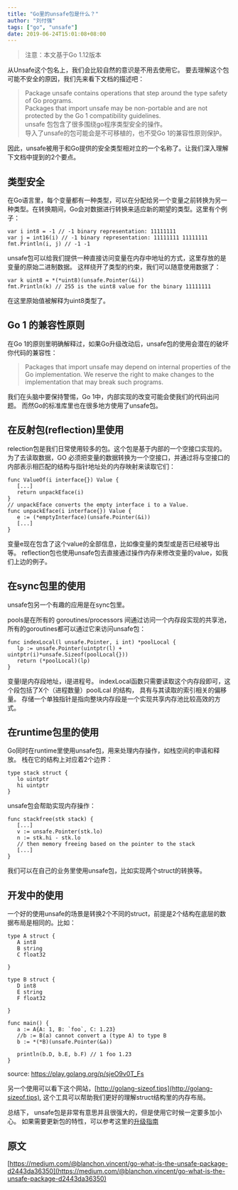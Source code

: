 ```yaml
---
title: "Go里的unsafe包是什么？"
author: "刘付强"
tags: ["go", "unsafe"]
date: 2019-06-24T15:01:08+08:00
---
```


> 注意：本文基于Go 1.12版本


从Unsafe这个包名上，我们会比较自然的意识是不用去使用它。 要去理解这个包可能不安全的原因，我们先来看下文档的描述吧：


>Package unsafe contains operations that step around the type safety of Go programs.\
Packages that import unsafe may be non-portable and are not protected by the Go 1 compatibility guidelines.\
unsafe 包包含了很多围绕go程序类型安全的操作。\
导入了unsafe的包可能会是不可移植的，也不受Go 1的兼容性原则保护。

因此，unsafe被用于和Go提供的安全类型相对立的一个名称了。让我们深入理解下文档中提到的2个要点。

## 类型安全

在Go语言里，每个变量都有一种类型，可以在分配给另一个变量之前转换为另一种类型。在转换期间，Go会对数据进行转换来适应新的期望的类型。这里有个例子：

```golang
var i int8 = -1 // -1 binary representation: 11111111
var j = int16(i) // -1 binary representation: 11111111 11111111
fmt.Println(i, j) // -1 -1

```

unsafe包可以给我们提供一种直接访问变量在内存中地址的方式，这里存放的是变量的原始二进制数据。 这样绕开了类型的约束，我们可以随意使用数据了：

```golang
var k uint8 = *(*uint8)(unsafe.Pointer(&i))
fmt.Println(k) // 255 is the uint8 value for the binary 11111111
```

在这里原始值被解释为uint8类型了。 



## Go 1 的兼容性原则

在Go 1的原则里明确解释过，如果Go升级改动后，unsafe包的使用会潜在的破坏你代码的兼容性：


>Packages that import unsafe may depend on internal properties of the Go implementation. We reserve the right to make changes to the implementation that may break such programs.

我们在头脑中要保持警惕，Go 1中，内部实现的改变可能会使我们的代码出问题。 而然Go的标准库里也在很多地方使用了unsafe包。


## 在反射包(reflection)里使用

relection包是我们日常使用较多的包。这个包是基于内部的一个空接口实现的。为了去读取数据，GO 必须把变量的数据转换为一个空接口，并通过将与空接口的内部表示相匹配的结构与指针地址处的内存映射来读取它们：

```golang
func ValueOf(i interface{}) Value {
   [...]
   return unpackEface(i)
}
// unpackEface converts the empty interface i to a Value.
func unpackEface(i interface{}) Value {
   e := (*emptyInterface)(unsafe.Pointer(&i))
   [...]
}
```

变量e现在包含了这个value的全部信息，比如像变量的类型或是否已经被导出等。 reflection包也使用unsafe包去直接通过操作内存来修改变量的value，如我们上边的例子。

## 在sync包里的使用

unsafe包另一个有趣的应用是在sync包里。

pools是在所有的 goroutines/processors 间通过访问一个内存段实现的共享池，所有的goroutines都可以通过它来访问unsafe包：

```golang
func indexLocal(l unsafe.Pointer, i int) *poolLocal {
   lp := unsafe.Pointer(uintptr(l) + uintptr(i)*unsafe.Sizeof(poolLocal{}))
   return (*poolLocal)(lp)
}
```
变量l是内存段地址，i是进程号。 indexLocal函数只需要读取这个内存段即可，这个段包括了X个（进程数量）poolLcal 的结构， 具有与其读取的索引相关的偏移量。 存储一个单独指针是指向整块内存段是一个实现共享内存池比较高效的方式。

## 在runtime包里的使用

Go同时在runtime里使用unsafe包，用来处理内存操作，如栈空间的申请和释放。 栈在它的结构上对应着2个边界：

```golang
type stack struct {
   lo uintptr
   hi uintptr
}
```
unsafe包会帮助实现内存操作：
```golang
func stackfree(stk stack) {
   [...]
   v := unsafe.Pointer(stk.lo)
   n := stk.hi - stk.lo
   // then memory freeing based on the pointer to the stack
   [...]
}
```
我们可以在自己的业务里使用unsafe包，比如实现两个struct的转换等。

## 开发中的使用

一个好的使用unsafe的场景是转换2个不同的struct，前提是2个结构在底层的数据布局是相同的。比如：
```golang
type A struct {
   A int8
   B string
   C float32

}

type B struct {
   D int8
   E string
   F float32

}

func main() {
   a := A{A: 1, B: `foo`, C: 1.23}
   //b := B(a) cannot convert a (type A) to type B
   b := *(*B)(unsafe.Pointer(&a))

   println(b.D, b.E, b.F) // 1 foo 1.23
}
```

source: https://play.golang.org/p/sjeO9v0T_Fs

另一个使用可以看下这个网站，[http://golang-sizeof.tips](http://golang-sizeof.tips), 这个工具可以帮助我们更好的理解struct结构里的内存布局。


总结下， unsafe包是非常有意思并且很强大的，但是使用它时候一定要多加小心。 如果需要更新包的特性，可以参考这里的[升级指南](https://github.com/golang/go/issues?utf8=%E2%9C%93&q=is%3Aopen+label%3AGo2+%22unsafe%22+in%3Atitle)


## 原文
[https://medium.com/@blanchon.vincent/go-what-is-the-unsafe-package-d2443da36350](https://medium.com/@blanchon.vincent/go-what-is-the-unsafe-package-d2443da36350)